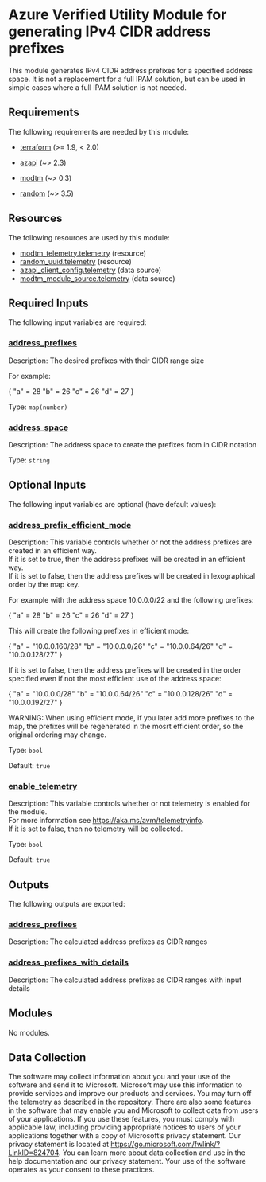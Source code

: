 <!-- BEGIN_TF_DOCS -->
<!-- Code generated by terraform-docs. DO NOT EDIT. -->
# Azure Verified Utility Module for generating IPv4 CIDR address prefixes

This module generates IPv4 CIDR address prefixes for a specified address space. It is not a replacement for a full IPAM solution, but can be used in simple cases where a full IPAM solution is not needed.

<!-- markdownlint-disable MD033 -->
## Requirements

The following requirements are needed by this module:

- <a name="requirement_terraform"></a> [terraform](#requirement\_terraform) (>= 1.9, < 2.0)

- <a name="requirement_azapi"></a> [azapi](#requirement\_azapi) (~> 2.3)

- <a name="requirement_modtm"></a> [modtm](#requirement\_modtm) (~> 0.3)

- <a name="requirement_random"></a> [random](#requirement\_random) (~> 3.5)

## Resources

The following resources are used by this module:

- [modtm_telemetry.telemetry](https://registry.terraform.io/providers/azure/modtm/latest/docs/resources/telemetry) (resource)
- [random_uuid.telemetry](https://registry.terraform.io/providers/hashicorp/random/latest/docs/resources/uuid) (resource)
- [azapi_client_config.telemetry](https://registry.terraform.io/providers/Azure/azapi/latest/docs/data-sources/client_config) (data source)
- [modtm_module_source.telemetry](https://registry.terraform.io/providers/azure/modtm/latest/docs/data-sources/module_source) (data source)

<!-- markdownlint-disable MD013 -->
## Required Inputs

The following input variables are required:

### <a name="input_address_prefixes"></a> [address\_prefixes](#input\_address\_prefixes)

Description: The desired prefixes with their CIDR range size

For example:

  {
    "a" = 28
    "b" = 26
    "c" = 26
    "d" = 27
  }

Type: `map(number)`

### <a name="input_address_space"></a> [address\_space](#input\_address\_space)

Description: The address space to create the prefixes from in CIDR notation

Type: `string`

## Optional Inputs

The following input variables are optional (have default values):

### <a name="input_address_prefix_efficient_mode"></a> [address\_prefix\_efficient\_mode](#input\_address\_prefix\_efficient\_mode)

Description: This variable controls whether or not the address prefixes are created in an efficient way.  
If it is set to true, then the address prefixes will be created in an efficient way.  
If it is set to false, then the address prefixes will be created in lexographical order by the map key.

For example with the address space 10.0.0.0/22 and the following prefixes:

  {
    "a" = 28
    "b" = 26
    "c" = 26
    "d" = 27
  }

This will create the following prefixes in efficient mode:

  {
    "a" = "10.0.0.160/28"
    "b" = "10.0.0.0/26"
    "c" = "10.0.0.64/26"
    "d" = "10.0.0.128/27"
  }

If it is set to false, then the address prefixes will be created in the order specified even if not the most efficient use of the address space:

  {
    "a" = "10.0.0.0/28"
    "b" = "10.0.0.64/26"
    "c" = "10.0.0.128/26"
    "d" = "10.0.0.192/27"
  }

WARNING: When using efficient mode, if you later add more prefixes to the map, the prefixes will be regenerated in the mosrt efficient order, so the original ordering may change.

Type: `bool`

Default: `true`

### <a name="input_enable_telemetry"></a> [enable\_telemetry](#input\_enable\_telemetry)

Description: This variable controls whether or not telemetry is enabled for the module.  
For more information see <https://aka.ms/avm/telemetryinfo>.  
If it is set to false, then no telemetry will be collected.

Type: `bool`

Default: `true`

## Outputs

The following outputs are exported:

### <a name="output_address_prefixes"></a> [address\_prefixes](#output\_address\_prefixes)

Description: The calculated address prefixes as CIDR ranges

### <a name="output_address_prefixes_with_details"></a> [address\_prefixes\_with\_details](#output\_address\_prefixes\_with\_details)

Description: The calculated address prefixes as CIDR ranges with input details

## Modules

No modules.

<!-- markdownlint-disable-next-line MD041 -->
## Data Collection

The software may collect information about you and your use of the software and send it to Microsoft. Microsoft may use this information to provide services and improve our products and services. You may turn off the telemetry as described in the repository. There are also some features in the software that may enable you and Microsoft to collect data from users of your applications. If you use these features, you must comply with applicable law, including providing appropriate notices to users of your applications together with a copy of Microsoft’s privacy statement. Our privacy statement is located at <https://go.microsoft.com/fwlink/?LinkID=824704>. You can learn more about data collection and use in the help documentation and our privacy statement. Your use of the software operates as your consent to these practices.
<!-- END_TF_DOCS -->